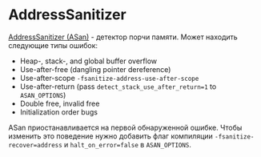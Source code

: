 # AddressSanitizer

[AddressSanitizer (ASan)](https://github.com/google/sanitizers/wiki/AddressSanitizer) -
детектор порчи памяти. Может находить следующие типы ошибок:

- Heap-, stack-, and global buffer overflow
- Use-after-free (dangling pointer dereference)
- Use-after-scope ```-fsanitize-address-use-after-scope```
- Use-after-return (pass ```detect_stack_use_after_return=1``` to ```ASAN_OPTIONS```)
- Double free, invalid free
- Initialization order bugs

ASan приостанавливается на первой обнаруженной ошибке.
Чтобы изменить это поведение нужно добавить флаг компиляции ```-fsanitize-recover=address```
и ```halt_on_error=false``` в ```ASAN_OPTIONS```.
